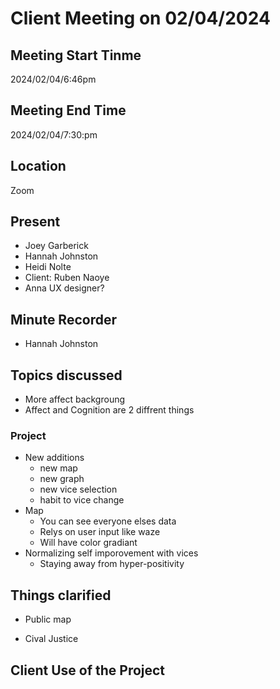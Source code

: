 # Client Meeting on 02/04/2024
## Meeting Start Tinme
2024/02/04/6:46pm
## Meeting End Time
2024/02/04/7:30:pm
## Location
Zoom
## Present
- Joey Garberick
- Hannah Johnston
- Heidi Nolte 
- Client: Ruben Naoye
- Anna UX designer?
## Minute Recorder
- Hannah Johnston
## Topics discussed
- More affect backgroung
- Affect and Cognition are 2 diffrent things
### Project
- New additions
    - new map
    - new graph 
    - new vice selection
    - habit to vice change
- Map
    - You can see everyone elses data
    - Relys on user input like waze
    - Will have color gradiant
- Normalizing self imporovement with vices
    - Staying away from hyper-positivity

## Things clarified
- Public map

- Cival Justice
## Client Use of the Project




